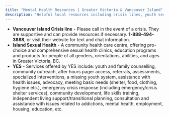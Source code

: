 ```yaml
---
title: "Mental Health Resources | Greater Victoria & Vancouver Island"
description: "Helpful local resources including crisis lines, youth services, and community supports in Greater Victoria / Vancouver Island."
---
```


<ul>
  <li><strong>Vancouver Island Crisis line</strong> - Please call in the event of a crisis. They are supportive and can provide resources if necessary. <strong>1-888-494-3888</strong>, or visit their website for text and chat information.</li>
  <li><strong>Island Sexual Health</strong> - A community health care centre, offering pro-choice and comprehensive sexual health clinics, education programs and products for people of all genders, orientations, abilities, and ages in Greater Victoria, BC.</li>
  <li><strong>YES</strong> - Services offered by YES include: youth and family counselling, community outreach, after hours pager access, referrals, assessments, specialized interventions, a missing youth system, assistance with health issues, advocacy, meeting basic needs (shelter, food, clothing, hygiene etc.), emergency crisis response (including emergency/crisis shelter services), community development, life skills training, independent living support/transitional planning, consultation and assistance with issues related to addictions, mental health, employment, housing, education, etc.</li>
</ul>